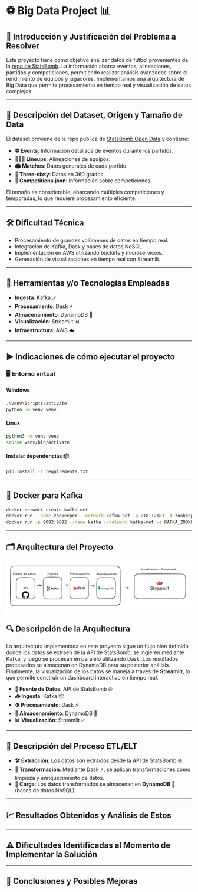 # ⚽ Big Data Project 📊

## 🚀 Introducción y Justificación del Problema a Resolver
Este proyecto tiene como objetivo analizar datos de fútbol provenientes de la [repo de StatsBomb](https://github.com/statsbomb/open-data.git). La información abarca eventos, alineaciones, partidos y competiciones, permitiendo realizar análisis avanzados sobre el rendimiento de equipos y jugadores. Implementamos una arquitectura de Big Data que permite procesamiento en tiempo real y visualización de datos complejos.

---

## 📂 Descripción del Dataset, Origen y Tamaño de Data
El dataset proviene de la repo pública de [StatsBomb Open Data](https://github.com/statsbomb/open-data.git) y contiene:

- **⚽ Events**: Información detallada de eventos durante los partidos.
- **🧑‍🤝‍🧑 Lineups**: Alineaciones de equipos.
- **🏟️ Matches**: Datos generales de cada partido.
- **🔄 Three-sixty**: Datos en 360 grados.
- **📄 Competitions.json**: Información sobre competiciones.

El tamaño es considerable, abarcando múltiples competiciones y temporadas, lo que requiere procesamiento eficiente.

---

## 🛠️ Dificultad Técnica
- Procesamiento de grandes volúmenes de datos en tiempo real.
- Integración de Kafka, Dask y bases de datos NoSQL.
- Implementación en AWS utilizando buckets y microservicios.
- Generación de visualizaciones en tiempo real con Streamlit.

---

## 🧰 Herramientas y/o Tecnologías Empleadas
- **Ingesta**: Kafka 🪄
- **Procesamiento**: Dask ⚡
- **Almacenamiento**: DynamoDB 🍃
- **Visualización**: Streamlit 📊
- **Infraestructura**: AWS ☁️

---

## ▶️ Indicaciones de cómo ejecutar el proyecto

### 🖥️ Entorno virtual

#### Windows
```bash
.\venv\Scripts\activate
python -m venv venv
```

#### Linux
```bash
python3 -m venv venv
source venv/bin/activate
```

#### Instalar dependencias 📦
```bash
pip install -r requirements.txt
```

---

## 🐳 Docker para Kafka
```bash
docker network create kafka-net
docker run --name zookeeper --network kafka-net -p 2181:2181 -d zookeeper
docker run -p 9092:9092 --name kafka --network kafka-net -e KAFKA_ZOOKEEPER_CONNECT=zookeeper:2181 -e KAFKA_ADVERTISED_LISTENERS=PLAINTEXT://localhost:9092 -e KAFKA_OFFSETS_TOPIC_REPLICATION_FACTOR=1 -d confluentinc/cp-kafka 
```

---
## 🗂️ Arquitectura del Proyecto

![Arquitectura del Proyecto](diagrama.jpeg)

## 🔍 Descripción de la Arquitectura
La arquitectura implementada en este proyecto sigue un flujo bien definido, donde los datos se extraen de la API de StatsBomb, se ingieren mediante Kafka, y luego se procesan en paralelo utilizando Dask. Los resultados procesados se almacenan en DynamoDB para su posterior análisis. Finalmente, la visualización de los datos se maneja a través de **Streamlit**, lo que permite construir un dashboard interactivo en tiempo real.

- **📡 Fuente de Datos**: API de StatsBomb 🌐
- **📥 Ingesta**: Kafka 📦
- **⚙️ Procesamiento**: Dask ⚡
- **💾 Almacenamiento**: DynamoDB 🍃
- **📊 Visualización**: Streamlit 📈

---

## 🔄 Descripción del Proceso ETL/ELT
- **🛠️ Extracción**: Los datos son extraídos desde la API de StatsBomb 🌐.
- **🔧 Transformación**: Mediante Dask ⚡, se aplican transformaciones como limpieza y enriquecimiento de datos.
- **💾 Carga**: Los datos transformados se almacenan en **DynamoDB** 🍃 (bases de datos NoSQL).

---

## 📈 Resultados Obtenidos y Análisis de Estos


---

## ⚠️ Dificultades Identificadas al Momento de Implementar la Solución


---

## 📝 Conclusiones y Posibles Mejoras
